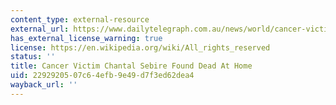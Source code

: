 ```yaml
---
content_type: external-resource
external_url: https://www.dailytelegraph.com.au/news/world/cancer-victim-chantal-sebire-found-dead-at-home/news-story/710dd7e58642c9f99f965b132358fa3e
has_external_license_warning: true
license: https://en.wikipedia.org/wiki/All_rights_reserved
status: ''
title: Cancer Victim Chantal Sebire Found Dead At Home
uid: 22929205-07c6-4efb-9e49-d7f3ed62dea4
wayback_url: ''
---
```

